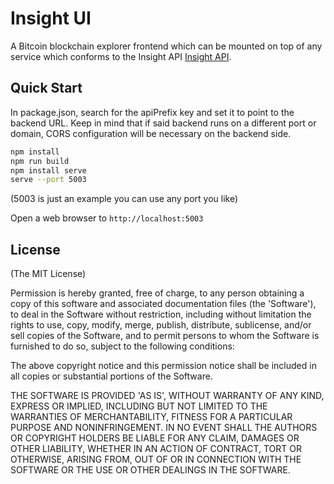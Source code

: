 # Insight UI

A Bitcoin blockchain explorer frontend which can be mounted on top of any service which conforms to the Insight API [Insight API](https://github.com/bitpay/insight-api).

## Quick Start

In package.json, search for the apiPrefix key and set it to point to the backend URL.
Keep in mind that if said backend runs on a different port or domain, CORS configuration will be necessary on the backend side.


```bash
npm install
npm run build
npm install serve
serve --port 5003
```

(5003 is just an example you can use any port you like)

Open a web browser to `http://localhost:5003`

## License
(The MIT License)

Permission is hereby granted, free of charge, to any person obtaining
a copy of this software and associated documentation files (the
'Software'), to deal in the Software without restriction, including
without limitation the rights to use, copy, modify, merge, publish,
distribute, sublicense, and/or sell copies of the Software, and to
permit persons to whom the Software is furnished to do so, subject to
the following conditions:

The above copyright notice and this permission notice shall be
included in all copies or substantial portions of the Software.

THE SOFTWARE IS PROVIDED 'AS IS', WITHOUT WARRANTY OF ANY KIND,
EXPRESS OR IMPLIED, INCLUDING BUT NOT LIMITED TO THE WARRANTIES OF
MERCHANTABILITY, FITNESS FOR A PARTICULAR PURPOSE AND NONINFRINGEMENT.
IN NO EVENT SHALL THE AUTHORS OR COPYRIGHT HOLDERS BE LIABLE FOR ANY
CLAIM, DAMAGES OR OTHER LIABILITY, WHETHER IN AN ACTION OF CONTRACT,
TORT OR OTHERWISE, ARISING FROM, OUT OF OR IN CONNECTION WITH THE
SOFTWARE OR THE USE OR OTHER DEALINGS IN THE SOFTWARE.
